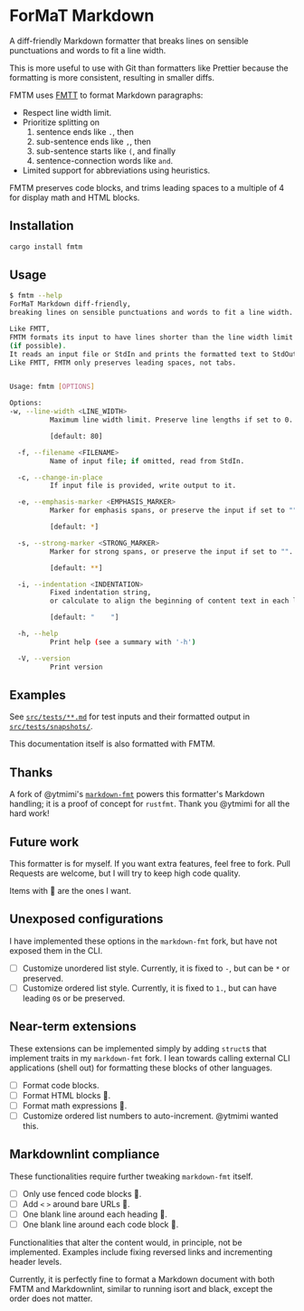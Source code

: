 # ForMaT Markdown

A diff-friendly Markdown formatter that breaks lines on
sensible punctuations and words to fit a line width.

This is more useful to use with
Git than formatters like Prettier because the formatting is more consistent,
resulting in smaller diffs.

FMTM uses [FMTT][fmtt] to format Markdown paragraphs:

- Respect line width limit.
- Prioritize splitting on
    1. sentence ends like `.`, then
    1. sub-sentence ends like `,`, then
    1. sub-sentence starts like `(`, and finally
    1. sentence-connection words like `and`.
- Limited support for abbreviations using heuristics.

FMTM preserves code blocks,
and trims leading spaces to a multiple of 4 for display math and HTML blocks.

## Installation

```sh
cargo install fmtm
```

## Usage

```sh
$ fmtm --help
ForMaT Markdown diff-friendly,
breaking lines on sensible punctuations and words to fit a line width.

Like FMTT,
FMTM formats its input to have lines shorter than the line width limit
(if possible).
It reads an input file or StdIn and prints the formatted text to StdOut.
Like FMTT, FMTM only preserves leading spaces, not tabs.


Usage: fmtm [OPTIONS]

Options:
-w, --line-width <LINE_WIDTH>
          Maximum line width limit. Preserve line lengths if set to 0.

          [default: 80]

  -f, --filename <FILENAME>
          Name of input file; if omitted, read from StdIn.

  -c, --change-in-place
          If input file is provided, write output to it.

  -e, --emphasis-marker <EMPHASIS_MARKER>
          Marker for emphasis spans, or preserve the input if set to "".

          [default: *]

  -s, --strong-marker <STRONG_MARKER>
          Marker for strong spans, or preserve the input if set to "".

          [default: **]

  -i, --indentation <INDENTATION>
          Fixed indentation string,
          or calculate to align the beginning of content text in each list if set to "".

          [default: "    "]

  -h, --help
          Print help (see a summary with '-h')

  -V, --version
          Print version
```

## Examples

See [`src/tests/**.md`](/src/tests/)
for test inputs and their formatted output in
[`src/tests/snapshots/`](/src/tests/snapshots/).

This documentation itself is also formatted with FMTM.

## Thanks

A fork of @ytmimi's [`markdown-fmt`](https://github.com/ytmimi/markdown-fmt)
powers this formatter's Markdown handling;
it is a proof of concept for `rustfmt`.
Thank you @ytmimi for all the hard work!

## Future work

This formatter is for myself. If you want extra features, feel free to fork.
Pull Requests are welcome, but I will try to keep high code quality.

Items with 🌹 are the ones I want.

## Unexposed configurations

I have implemented these options in the `markdown-fmt` fork,
but have not exposed them in the CLI.

- [ ] Customize unordered list style.
    Currently, it is fixed to `-`, but can be `*` or preserved.
- [ ] Customize ordered list style.
    Currently, it is fixed to `1.`, but can have leading `0`s or be preserved.

## Near-term extensions

These extensions can be implemented simply by adding `struct`s that
implement traits in my `markdown-fmt` fork.
I lean towards calling external CLI applications (shell out)
for formatting these blocks of other languages.

- [ ] Format code blocks.
- [ ] Format HTML blocks 🌹.
- [ ] Format math expressions 🌹.
- [ ] Customize ordered list numbers to auto-increment. @ytmimi wanted this.

## Markdownlint compliance

These functionalities require further tweaking `markdown-fmt` itself.

- [ ] Only use fenced code blocks 🌹.
- [ ] Add `<` `>` around bare URLs 🌹.
- [ ] One blank line around each heading 🌹.
- [ ] One blank line around each code block 🌹.

Functionalities that alter the content would, in principle, not be implemented.
Examples include fixing reversed links and incrementing header levels.

Currently,
it is perfectly fine to format a Markdown document with both FMTM and
Markdownlint, similar to running isort and black,
except the order does not matter.

[fmtt]: https://github.com/SichangHe/fmtt
